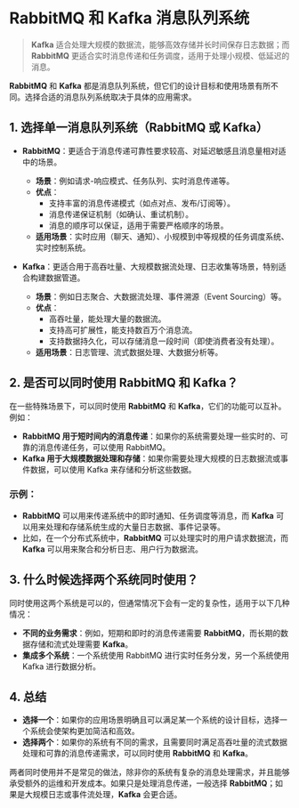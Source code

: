 # RabbitMQ 和 Kafka 消息队列系统

> **Kafka** 适合处理大规模的数据流，能够高效存储并长时间保存日志数据；而 **RabbitMQ** 更适合实时消息传递和任务调度，适用于处理小规模、低延迟的消息。

**RabbitMQ** 和 **Kafka** 都是消息队列系统，但它们的设计目标和使用场景有所不同。选择合适的消息队列系统取决于具体的应用需求。

## 1. **选择单一消息队列系统（RabbitMQ 或 Kafka）**

- **RabbitMQ**：更适合于消息传递可靠性要求较高、对延迟敏感且消息量相对适中的场景。

  - **场景**：例如请求-响应模式、任务队列、实时消息传递等。
  - **优点**：
    - 支持丰富的消息传递模式（如点对点、发布/订阅等）。
    - 消息传递保证机制（如确认、重试机制）。
    - 消息的顺序可以保证，适用于需要严格顺序的场景。
  - **适用场景**：实时应用（聊天、通知）、小规模到中等规模的任务调度系统、实时控制系统。

- **Kafka**：更适合用于高吞吐量、大规模数据流处理、日志收集等场景，特别适合构建数据管道。
  - **场景**：例如日志聚合、大数据流处理、事件溯源（Event Sourcing）等。
  - **优点**：
    - 高吞吐量，能处理大量的数据流。
    - 支持高可扩展性，能支持数百万个消息流。
    - 支持数据持久化，可以存储消息一段时间（即使消费者没有处理）。
  - **适用场景**：日志管理、流式数据处理、大数据分析等。

## 2. **是否可以同时使用 RabbitMQ 和 Kafka？**

在一些特殊场景下，可以同时使用 **RabbitMQ** 和 **Kafka**，它们的功能可以互补。例如：

- **RabbitMQ 用于短时间内的消息传递**：如果你的系统需要处理一些实时的、可靠的消息传递任务，可以使用 RabbitMQ。
- **Kafka 用于大规模数据处理和存储**：如果你需要处理大规模的日志数据流或事件数据，可以使用 Kafka 来存储和分析这些数据。

### 示例：

- **RabbitMQ** 可以用来传递系统中的即时通知、任务调度等消息，而 **Kafka** 可以用来处理和存储系统生成的大量日志数据、事件记录等。
- 比如，在一个分布式系统中，**RabbitMQ** 可以处理实时的用户请求数据流，而 **Kafka** 可以用来聚合和分析日志、用户行为数据流。

## 3. **什么时候选择两个系统同时使用？**

同时使用这两个系统是可以的，但通常情况下会有一定的复杂性，适用于以下几种情况：

- **不同的业务需求**：例如，短期和即时的消息传递需要 **RabbitMQ**，而长期的数据存储和流式处理需要 **Kafka**。
- **集成多个系统**：一个系统使用 RabbitMQ 进行实时任务分发，另一个系统使用 Kafka 进行数据分析。

## 4. **总结**

- **选择一个**：如果你的应用场景明确且可以满足某一个系统的设计目标，选择一个系统会使架构更加简洁和高效。
- **选择两个**：如果你的系统有不同的需求，且需要同时满足高吞吐量的流式数据处理和可靠的消息传递需求，可以同时使用 **RabbitMQ** 和 **Kafka**。

两者同时使用并不是常见的做法，除非你的系统有复杂的消息处理需求，并且能够承受额外的运维和开发成本。如果只是处理消息传递，一般选择 **RabbitMQ**；如果是大规模日志或事件流处理，**Kafka** 会更合适。
